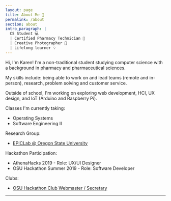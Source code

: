 ```yaml
---
layout: page
title: About Me 🌈
permalink: /about
section: about
intro_paragraph: |
  CS Student 💻
  | Certified Pharmacy Technician 💊
  | Creative Photographer 📸
  | Lifelong learner 💡
---
```


Hi, I'm Karen! I'm a non-traditional student studying computer science with a background in pharmacy and pharmaceutical sciences.

My skills include: being able to work on and lead teams (remote and in-person), research, problem solving and customer service.

Outside of school, I'm working on exploring web development, HCI, UX design, and IoT (Arduino and Raspberry Pi).


Classes I'm currently taking:
* Operating Systems
* Software Engineering II

Research Group:
* [EPICLab @ Oregon State University](https://epiclab.github.io/)

Hackathon Participation:
* AthenaHacks 2019 - Role: UX/UI Designer
* OSU Hackathon Summer 2019 - Role: Software Developer

Clubs:
* [OSU Hackathon Club Webmaster / Secretary](https://osu-hackathon-club.netlify.app/)

---
